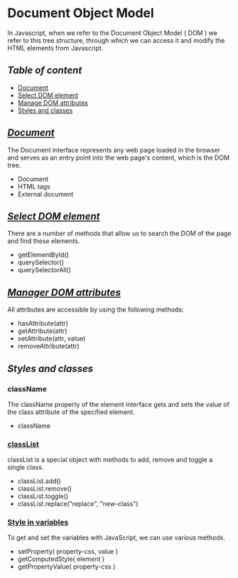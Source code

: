 # Document Object Model

In Javascript, when we refer to the Document Object Model ( DOM ) we refer to this tree structure, through which we can access it and modify the HTML elements from Javascript.

## _Table of content_

- [Document](#document)
- [Select DOM element](#select-dom-element)
- [Manage DOM attributes](#manager-dom-attributes)
- [Styles and classes](#styles-and-classes)

## _[Document](/dom/code/document.js)_

The Document interface represents any web page loaded in the browser and serves as an entry point into the web page's content, which is the DOM tree.

- Document
- HTML tags
- External document

## _[Select DOM element](/dom/code/select-dom-element.js)_

There are a number of methods that allow us to search the DOM of the page and find these elements.

- getElementById()
- querySelector()
- querySelectorAll()

## _[Manager DOM attributes](/dom/code/manage-dom-attribute.js)_

All attributes are accessible by using the following methods:

- hasAttribute(attr)
- getAttribute(attr)
- setAttribute(attr, value)
- removeAttribute(attr)

## _Styles and classes_

### className

The className property of the element interface gets and sets the value of the class attribute of the specified element.

- className

### [classList](/dom/code/styles-and-classes/class-list.js)

classList is a special object with methods to add, remove and toggle a single class.

- classList.add()
- classList.remove()
- classList.toggle()
- classList.replace("replace", "new-class")

### [Style in variables](/dom/code/styles-and-classes/style-in-variables.js)

To get and set the variables with JavaScript, we can use various methods.

- setProperty( property-css, value )
- getComputedStyle( element )
- getPropertyValue( property-css )
